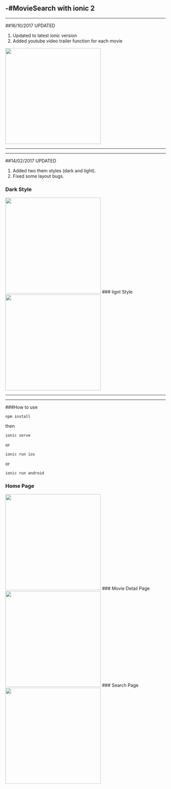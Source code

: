 -#MovieSearch with ionic 2
---
---
##16/10/2017 UPDATED
1. Updated to latest ionic version
2. Added youtube video trailer function for each movie

<img src="src/assets/img/trailer.jpeg" width="300">

---
---
##14/02/2017 UPDATED

1. Added two them styles (dark and light).
2. Fixed some layout bugs.

### Dark Style
<img src="src/assets/img/dark.jpeg" width="300">
### lignt Style
<img src="src/assets/img/light.jpeg" width="300">

---
---

###How to use
```
npm install
```
then
```
ionic serve
```
or
```
ionic run ios
```
or 
```
ionic run android
```
### Home Page
<img src="src/assets/img/MovieSearch_home.jpeg" width="300">
### Movie Detail Page
<img src="src/assets/img/MovieSearch_detail.jpeg" width="300">
### Search Page
<img src="src/assets/img/MovieSearch_search.jpeg" width="300">
